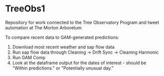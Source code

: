 # TreeObs1
Repository for work connected to the Tree Observatory Program and tweet automation at The Morton Arboretum

To compare recent data to GAM-generated predictions:
1) Download most recent weather and sap flow data
2) Run sap flow data through Cleaning -> Drift Sync -> Cleaning Harmonic
3) Run GAM Comp
4) Look at the dataframe output for the dates of interest - should be "Within predictions." or "Potentially unusual day."
